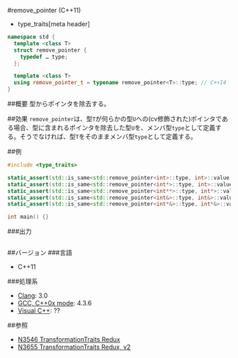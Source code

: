 #remove_pointer (C++11)
* type_traits[meta header]

```cpp
namespace std {
  template <class T>
  struct remove_pointer {
    typedef … type;
  };

  template <class T>
  using remove_pointer_t = typename remove_pointer<T>::type; // C++14
}
```

##概要
型からポインタを除去する。


##効果
`remove_pointer`は、型`T`が何らかの型`U`への(cv修飾された)ポインタである場合、型に含まれるポインタを除去した型`U`を、メンバ型`type`として定義する。そうでなければ、型`T`をそのままメンバ型`type`として定義する。  


##例
```cpp
#include <type_traits>

static_assert(std::is_same<std::remove_pointer<int>::type, int>::value, "transform int to int");
static_assert(std::is_same<std::remove_pointer<int*>::type, int>::value, "transform int* to int");
static_assert(std::is_same<std::remove_pointer<int**>::type, int*>::value, "transform int** to int*");
static_assert(std::is_same<std::remove_pointer<int&>::type, int&>::value, "transform int& to int&");
static_assert(std::is_same<std::remove_pointer<int*&>::type, int*&>::value, "transform int*& to int*&");

int main() {}
```

###出力
```
```

##バージョン
###言語
- C++11

###処理系
- [Clang](/implementation.md#clang): 3.0
- [GCC, C++0x mode](/implementation.md#gcc): 4.3.6
- [Visual C++](/implementation.md#visual_cpp): ??


##参照
- [N3546 TransformationTraits Redux](http://www.open-std.org/jtc1/sc22/wg21/docs/papers/2013/n3546.pdf)
- [N3655 TransformationTraits Redux, v2](http://www.open-std.org/jtc1/sc22/wg21/docs/papers/2013/n3655.pdf)

